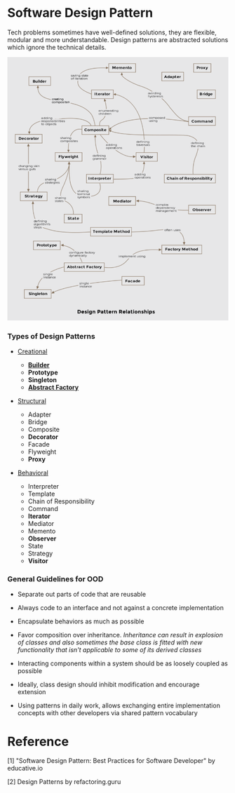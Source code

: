 # Software Design Pattern

Tech problems sometimes have well-defined solutions, they are flexible, modular and more understandable. Design patterns are abstracted solutions which ignore the technical details.

![Design Patter Relationships](./res/design-pattern-relationships.png)

### Types of Design Patterns

+ [Creational](./creational/README.md)
    * [**Builder**](./creational/builder-pattern.md)
    * **Prototype**
    * **Singleton**
    * [**Abstract Factory**](./creational/abstract-factory-pattern.md)

+ [Structural](./structural/README.md)
    * Adapter
    * Bridge
    * Composite
    * **Decorator**
    * Facade
    * Flyweight
    * **Proxy**

+ [Behavioral](./behavioral/README.md)
    * Interpreter
    * Template
    * Chain of Responsibility
    * Command
    * **Iterator**
    * Mediator
    * Memento
    * **Observer**
    * State
    * Strategy
    * **Visitor**

### General Guidelines for OOD

+ Separate out parts of code that are reusable

+ Always code to an interface and not against a concrete implementation

+ Encapsulate behaviors as much as possible

+ Favor composition over inheritance. *Inheritance can result in explosion of classes and also sometimes the base class is fitted with new functionality that isn't applicable to some of its derived classes*

+ Interacting components within a system should be as loosely coupled as possible

+ Ideally, class design should inhibit modification and encourage extension

+ Using patterns in daily work, allows exchanging entire implementation concepts with other developers via shared pattern vocabulary

# Reference

[1] "Software Design Pattern: Best Practices for Software Developer" by educative.io

[2] Design Patterns by refactoring.guru
